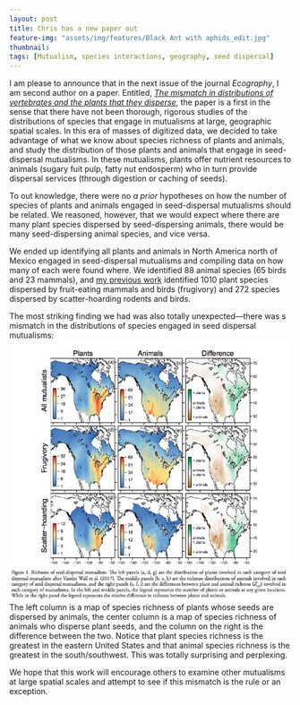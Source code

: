 ```yaml
---
layout: post
title: Chris has a new paper out
feature-img: "assets/img/features/Black Ant with aphids_edit.jpg"
thumbnail: 
tags: [Mutualism, species interactions, geography, seed dispersal]
---
```


I am please to announce that in the next issue of the journal *Ecography*, I am second author on a paper. Entitled, [*The mismatch in distributions of vertebrates and the plants that they disperse*](http://mutualismecology.com/Publications/reprints/Dittel_et_al_2018.pdf), the paper is a first in the sense that there have not been thorough, rigorous studies of the distributions of species that engage in mutualisms at large, geographic spatial scales. In this era of masses of digitized data, we decided to take advantage of what we know about species richness of plants and animals, and study the distribution of those plants and animals that engage in seed-dispersal mutualisms. In these mutualisms, plants offer nutrient resources to animals (sugary fuit pulp, fatty nut endosperm) who in turn provide dispersal services (through digestion or caching of seeds).

To out knowledge, there were no *a prior* hypotheses on how the number of species of plants and animals engaged in seed-dispersal mutualisms should be related. We reasoned, however, that we would expect where there are many plant species dispersed by seed-dispersing animals, there would be many seed-dispersing animal species, and vice versa.

We ended up identifying all plants and animals in North America north of Mexico engaged in seed-dispersal mutualisms and compiling data on how many of each were found where. We identified 88 animal species (65 birds and 23 mammals), and [my previous work](https://onlinelibrary.wiley.com/doi/full/10.1111/geb.12502) identified 1010 plant species dispersed by fruit-eating mammals and birds (frugivory) and 272 species dispersed by scatter-hoarding rodents and birds.

The most striking finding we had was also totally unexpected—there was s mismatch in the distributions of species engaged in seed dispersal mutualisms:
![MismatchMap](/assets/img/misc/EcographyMap.jpg)
The left column is a map of species richness of plants whose seeds are dispersed by animals, the center column is a map of species richness of animals who disperse plant seeds, and the column on the right is the difference between the two. Notice that plant species richness is the greatest in the eastern United States and that animal species richness is the greatest in the south/southwest. This was totally surprising and perplexing.

We hope that this work will encourage others to examine other mutualisms at large spatial scales and attempt to see if this mismatch is the rule or an exception.